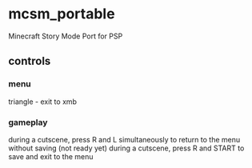 # mcsm_portable
Minecraft Story Mode Port for PSP

## controls

### menu
triangle - exit to xmb

### gameplay
during a cutscene, press R and L simultaneously to return to the menu without saving
(not ready yet) during a cutscene, press R and START to save and exit to the menu 
